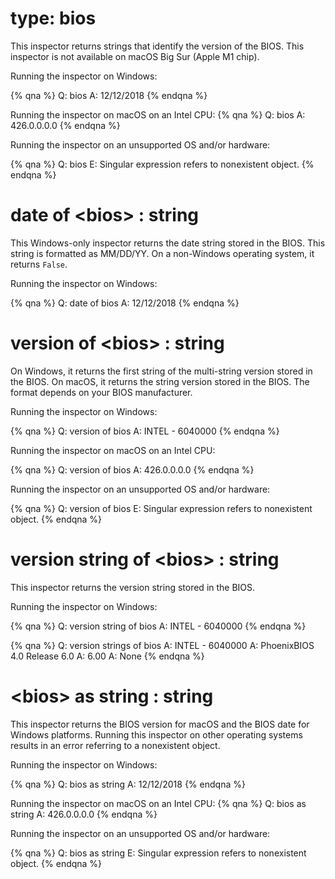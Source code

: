 # type: bios

This inspector returns strings that identify the version of the BIOS. This inspector is not available on macOS Big Sur (Apple M1 chip).

Running the inspector on Windows:

{% qna %}
Q: bios
A: 12/12/2018
{% endqna %}

Running the inspector on macOS on an Intel CPU:
{% qna %}
Q: bios
A: 426.0.0.0.0
{% endqna %}

Running the inspector on an unsupported OS and/or hardware:

{% qna %}
Q: bios
E: Singular expression refers to nonexistent object.
{% endqna %}

# date of &lt;bios&gt; : string

This Windows-only inspector returns the date string stored in the BIOS. This string is formatted as MM/DD/YY. On a non-Windows operating system, it returns `False`.

Running the inspector on Windows:

{% qna %}
Q: date of bios
A: 12/12/2018
{% endqna %}

# version of &lt;bios&gt; : string

On Windows, it returns the first string of the multi-string version stored in the BIOS. On macOS, it returns the string version stored in the BIOS. The format depends on your BIOS manufacturer.

Running the inspector on Windows:

{% qna %}
Q: version of bios
A: INTEL  - 6040000
{% endqna %}

Running the inspector on macOS on an Intel CPU:

{% qna %}
Q: version of bios
A: 426.0.0.0.0
{% endqna %}

Running the inspector on an unsupported OS and/or hardware:

{% qna %}
Q: version of bios
E: Singular expression refers to nonexistent object.
{% endqna %}

# version string of &lt;bios&gt; : string

This inspector returns the version string stored in the BIOS.

Running the inspector on Windows:

{% qna %}
Q: version string of bios
A: INTEL  - 6040000
{% endqna %}

{% qna %}
Q: version strings of bios
A: INTEL  - 6040000
A: PhoenixBIOS 4.0 Release 6.0
A: 6.00
A: None
{% endqna %}

# &lt;bios&gt; as string : string

This inspector returns the BIOS version for macOS and the BIOS date for Windows platforms. Running this inspector on other operating systems results in an error referring to a nonexistent object.

Running the inspector on Windows:

{% qna %}
Q: bios as string
A: 12/12/2018
{% endqna %}

Running the inspector on macOS on an Intel CPU:
{% qna %}
Q: bios as string
A: 426.0.0.0.0
{% endqna %}

Running the inspector on an unsupported OS and/or hardware:

{% qna %}
Q: bios as string
E: Singular expression refers to nonexistent object.
{% endqna %}

